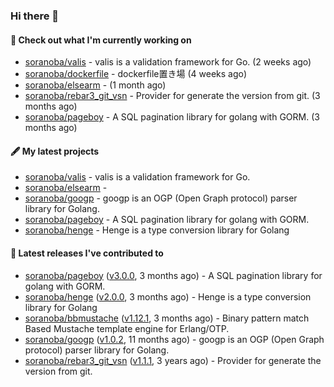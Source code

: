 ### Hi there 👋

#### 👷  Check out what I'm currently working on

- [soranoba/valis](https://github.com/soranoba/valis) - valis is a validation framework for Go. (2 weeks ago)
- [soranoba/dockerfile](https://github.com/soranoba/dockerfile) - dockerfile置き場 (4 weeks ago)
- [soranoba/elsearm](https://github.com/soranoba/elsearm) -  (1 month ago)
- [soranoba/rebar3_git_vsn](https://github.com/soranoba/rebar3_git_vsn) - Provider for generate the version from git. (3 months ago)
- [soranoba/pageboy](https://github.com/soranoba/pageboy) - A SQL pagination library for golang with GORM. (3 months ago)

#### 🖋️  My latest projects

- [soranoba/valis](https://github.com/soranoba/valis) - valis is a validation framework for Go.
- [soranoba/elsearm](https://github.com/soranoba/elsearm) - 
- [soranoba/googp](https://github.com/soranoba/googp) - googp is an OGP (Open Graph protocol) parser library for Golang.
- [soranoba/pageboy](https://github.com/soranoba/pageboy) - A SQL pagination library for golang with GORM.
- [soranoba/henge](https://github.com/soranoba/henge) - Henge is a type conversion library for Golang

#### 🚀  Latest releases I've contributed to

- [soranoba/pageboy](https://github.com/soranoba/pageboy) ([v3.0.0](https://github.com/soranoba/pageboy/releases/tag/v3.0.0), 3 months ago) - A SQL pagination library for golang with GORM.
- [soranoba/henge](https://github.com/soranoba/henge) ([v2.0.0](https://github.com/soranoba/henge/releases/tag/v2.0.0), 3 months ago) - Henge is a type conversion library for Golang
- [soranoba/bbmustache](https://github.com/soranoba/bbmustache) ([v1.12.1](https://github.com/soranoba/bbmustache/releases/tag/v1.12.1), 3 months ago) - Binary pattern match Based Mustache template engine for Erlang/OTP.
- [soranoba/googp](https://github.com/soranoba/googp) ([v1.0.2](https://github.com/soranoba/googp/releases/tag/v1.0.2), 11 months ago) - googp is an OGP (Open Graph protocol) parser library for Golang.
- [soranoba/rebar3_git_vsn](https://github.com/soranoba/rebar3_git_vsn) ([v1.1.1](https://github.com/soranoba/rebar3_git_vsn/releases/tag/v1.1.1), 3 years ago) - Provider for generate the version from git.
